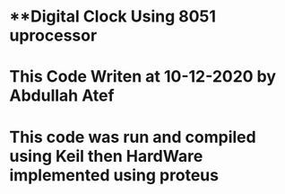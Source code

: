 # **Digital Clock Using 8051 uprocessor
 
# This Code Writen at 10-12-2020 by Abdullah Atef

# This code was run and compiled using Keil then HardWare implemented using proteus
